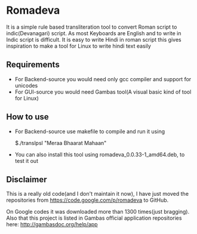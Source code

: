 Romadeva
========

It is a simple rule based transliteration tool to convert Roman script to indic(Devanagari) script. As most Keyboards are English and to write in Indic script is difficult. It is easy to write Hindi in roman script this gives inspiration to make a tool for Linux to write hindi text easily

## Requirements ##
* For Backend-source you would need only gcc compiler and support for unicodes
* For GUI-source you would need Gambas tool(A visual basic kind of tool for Linux)

## How to use ##

* For Backend-source use makefile to compile and run it using <p>
$./translpsl "Meraa Bhaarat Mahaan"
* You can also install this tool using romadeva_0.0.33-1_amd64.deb, to test it out

## Disclaimer ##

This is a really old code(and I don't maintain it now), I have just moved the repositories from https://code.google.com/p/romadeva to GitHub.<p>
On Google codes it was downloaded more than 1300 times(just bragging). Also that this project is listed in Gambas official application repositories here: http://gambasdoc.org/help/app
